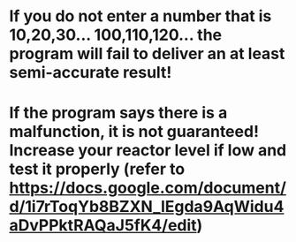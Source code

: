 # If you do not enter a number that is 10,20,30... 100,110,120... the program will fail to deliver an at least semi-accurate result!

# If the program says there is a malfunction, it is not guaranteed! Increase your reactor level if low and test it properly (refer to https://docs.google.com/document/d/1i7rToqYb8BZXN_lEgda9AqWidu4aDvPPktRAQaJ5fK4/edit)
